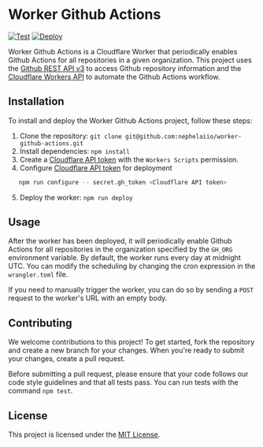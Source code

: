# Worker Github Actions

[![Test](https://github.com/nephelaiio/worker-github-actions/actions/workflows/test.yml/badge.svg)](https://github.com/nephelaiio/worker-github-actions/actions/workflows/test.yml) [![Deploy](https://github.com/nephelaiio/worker-github-actions/actions/workflows/main.yml/badge.svg)](https://github.com/nephelaiio/worker-github-actions/actions/workflows/main.yml)

Worker Github Actions is a Cloudflare Worker that periodically enables Github Actions for all repositories in a given organization. This project uses the [Github REST API v3](https://docs.github.com/en/rest) to access Github repository information and the [Cloudflare Workers API](https://developers.cloudflare.com/workers) to automate the Github Actions workflow.

## Installation

To install and deploy the Worker Github Actions project, follow these steps:

1. Clone the repository: `git clone git@github.com:nephelaiio/worker-github-actions.git`
2. Install dependencies: `npm install`
3. Create a [Cloudflare API token](https://developers.cloudflare.com/api) with the `Workers Scripts` permission.
4. Configure [Cloudflare API token](https://developers.cloudflare.com/api) for deployment

```sh
   npm run configure -- secret.gh_token <Cloudflare API token>
```

5. Deploy the worker: `npm run deploy`

## Usage

After the worker has been deployed, it will periodically enable Github Actions for all repositories in the organization specified by the `GH_ORG` environment variable. By default, the worker runs every day at midnight UTC. You can modify the scheduling by changing the cron expression in the `wrangler.toml` file.

If you need to manually trigger the worker, you can do so by sending a `POST` request to the worker's URL with an empty body.

## Contributing

We welcome contributions to this project! To get started, fork the repository and create a new branch for your changes. When you're ready to submit your changes, create a pull request.

Before submitting a pull request, please ensure that your code follows our code style guidelines and that all tests pass. You can run tests with the command `npm test`.

## License

This project is licensed under the [MIT License](https://opensource.org/licenses/MIT).
